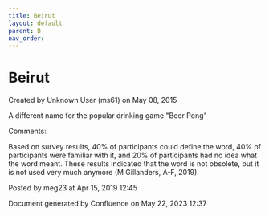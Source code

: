 ```yaml
---
title: Beirut
layout: default
parent: B
nav_order:
---
```


# Beirut

Created by  Unknown User (ms61) on May 08, 2015

A different name for the popular drinking game &quot;Beer Pong&quot;

Comments:

Based on survey results, 40% of participants could define the word, 40% of participants were familiar with it, and 20% of participants had no idea what the word meant. These results indicated that the word is not obsolete, but it is not used very much anymore (M Gillanders, A-F, 2019).

Posted by meg23 at Apr 15, 2019 12:45

Document generated by Confluence on May 22, 2023 12:37


